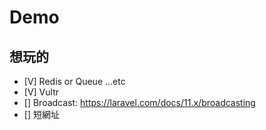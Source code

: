 # Demo

## 想玩的

-   [V] Redis or Queue ...etc
-   [V] Vultr
-   [] Broadcast: https://laravel.com/docs/11.x/broadcasting
-   [] 短網址
